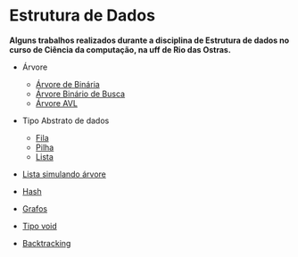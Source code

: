 ﻿# __Estrutura de Dados__

__Alguns trabalhos realizados durante a disciplina de Estrutura de dados no curso de Ciência da computação, na uff
de Rio das Ostras.__

- Árvore
  - [Árvore de Binária](https://github.com/MasterPug/Faculdade/tree/master/ED/%C3%81rvore/Arvore_B)
  - [Árvore Binário de Busca](https://github.com/MasterPug/Faculdade/tree/master/ED/%C3%81rvore/Arvore_BB)
  - [Árvore AVL](https://github.com/MasterPug/Faculdade/tree/master/ED/%C3%81rvore/Arvore_AVL)
  
- Tipo Abstrato de dados
  - [Fila](https://github.com/MasterPug/Faculdade/tree/master/ED/TAD/TAD_Fila)
  - [Pilha](https://github.com/MasterPug/Faculdade/tree/master/ED/TAD/TAD_Pilha)
  - [Lista](https://github.com/MasterPug/Faculdade/tree/master/ED/TAD/TAD_lista)

- [Lista simulando árvore](https://github.com/MasterPug/Faculdade/tree/master/ED/Lista/Simula%C3%A7%C3%A3o_Arvore_Lista)
- [Hash](https://github.com/MasterPug/Faculdade/tree/master/ED/Hash)
- [Grafos](https://github.com/MasterPug/Faculdade/tree/master/ED/Grafos)
- [Tipo void](https://github.com/MasterPug/Faculdade/tree/master/ED/Ponteiro_Genérico)
- [Backtracking](https://github.com/MasterPug/Faculdade/tree/master/ED/Backtracking)
